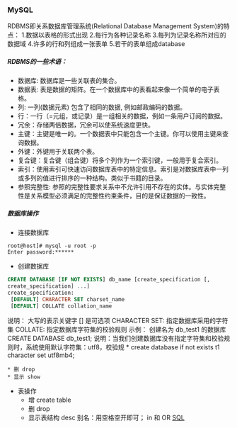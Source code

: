 ### MySQL
RDBMS即关系数据库管理系统(Relational Database Management System)的特点：
1.数据以表格的形式出现 
2.每行为各种记录名称 
3.每列为记录名称所对应的数据域 
4.许多的行和列组成一张表单 
5.若干的表单组成database 
##### RDBMS的一些术语：
- 数据库: 数据库是一些关联表的集合。 
- 数据表: 表是数据的矩阵。在一个数据库中的表看起来像一个简单的电子表格。 
- 列: 一列(数据元素) 包含了相同的数据, 例如邮政编码的数据。 
- 行：一行（=元组，或记录）是一组相关的数据，例如一条用户订阅的数据。 
- 冗余：存储两倍数据，冗余可以使系统速度更快。 
- 主键：主键是唯一的。一个数据表中只能包含一个主键。你可以使用主键来查询数据。 
- 外键：外键用于关联两个表。 
- 复合键：复合键（组合键）将多个列作为一个索引键，一般用于复合索引。 
- 索引：使用索引可快速访问数据库表中的特定信息。索引是对数据库表中一列或多列的值进行排序的一种结构。类似于书籍的目录。 
- 参照完整性: 参照的完整性要求关系中不允许引用不存在的实体。与实体完整性是关系模型必须满足的完整性约束条件，目的是保证数据的一致性。 


##### 数据库操作
* 连接数据库
```
root@host]# mysql -u root -p
Enter password:******
```
* 创建数据库
```sql
CREATE DATABASE [IF NOT EXISTS] db_name [create_specification [, 
create_specification] ...]
create_specification:
 [DEFAULT] CHARACTER SET charset_name
 [DEFAULT] COLLATE collation_name
```
说明：
大写的表示关键字
[] 是可选项
CHARACTER SET: 指定数据库采用的字符集
COLLATE: 指定数据库字符集的校验规则
示例：
创建名为 db_test1 的数据库
CREATE DATABASE db_test1;
说明：当我们创建数据库没有指定字符集和校验规则时，系统使用默认字符集：utf8，校验规
	* create database if not exists t1 character set utf8mb4;
		
	* 删 drop
	* 显示 show
	
- 表操作
	* 增 create table
	* 删 drop
	* 显示表结构 desc
	别名：用空格空开即可；
	in 和 OR
[SQL](wewe)	 
